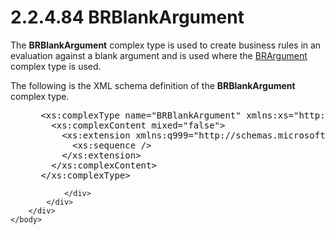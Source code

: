 <html dir="LTR" xmlns:mshelp="http://msdn.microsoft.com/mshelp" xmlns:ddue="http://ddue.schemas.microsoft.com/authoring/2003/5" xmlns:xlink="http://www.w3.org/1999/xlink" xmlns:tool="http://www.microsoft.com/tooltip">
    <head>
        <meta http-equiv="Content-Type" content="text/html; CHARSET=utf-8"></meta>
        <meta name="save" content="history"></meta>
        <title>2.2.4.84 BRBlankArgument</title>
        <xml>
            <mshelp:toctitle title="2.2.4.84 BRBlankArgument"></mshelp:toctitle>
            <mshelp:rltitle title="[MS-SSMDSWS-15]: BRBlankArgument"></mshelp:rltitle>
            <mshelp:keyword index="A" term="0dc22fe7-7f6e-4651-9639-5ccd8f861aa0"></mshelp:keyword>
            <mshelp:attr name="DCSext.ContentType" value="open specification"></mshelp:attr>
            <mshelp:attr name="AssetID" value="0dc22fe7-7f6e-4651-9639-5ccd8f861aa0"></mshelp:attr>
            <mshelp:attr name="TopicType" value="kbRef"></mshelp:attr>
            <mshelp:attr name="DCSext.Title" value="[MS-SSMDSWS-15]: BRBlankArgument" />
        </xml>
    </head>
    <body>
        <div id="header">
            <h1 class="heading">2.2.4.84 BRBlankArgument</h1>
        </div>
        <div id="mainSection">
            <div id="mainBody">
                <div id="allHistory" class="saveHistory"></div>
                <div id="sectionSection0" class="section" name="collapseableSection">
                    

<p>The <b>BRBlankArgument</b> complex type is used to create
business rules in an evaluation against a blank argument and is used where the <a href="89a867d4-54b2-401e-b1cc-d73247dd92e8.md">BRArgument</a> complex type is
used.</p>

<p>The following is the XML schema definition of the <b>BRBlankArgument</b>
complex type.</p>

<dl>
<dd>
<div><pre> &lt;xs:complexType name=&quot;BRBlankArgument&quot; xmlns:xs=&quot;http://www.w3.org/2001/XMLSchema&quot;&gt;
   &lt;xs:complexContent mixed=&quot;false&quot;&gt;
     &lt;xs:extension xmlns:q999=&quot;http://schemas.microsoft.com/sqlserver/masterdataservices/2009/09&quot; base=&quot;q999:BRArgument&quot;&gt;
       &lt;xs:sequence /&gt;
     &lt;/xs:extension&gt;
   &lt;/xs:complexContent&gt;
 &lt;/xs:complexType&gt;
</pre></div>
</dd></dl>


                </div>
            </div>
        </div>
    </body>
</html>